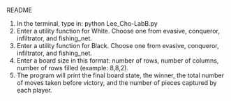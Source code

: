 README
1. In the terminal, type in: python Lee_Cho-LabB.py
2. Enter a utility function for White. Choose one from evasive, conqueror, infiltrator, and fishing_net.
3. Enter a utility function for Black. Choose one from evasive, conqueror, infiltrator, and fishing_net.
4. Enter a board size in this format: number of rows, number of columns, number of rows filled (example: 8,8,2).
5. The program will print the final board state, the winner, the total number of moves taken before victory, and the number of pieces captured by each player.
